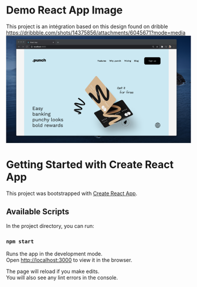 # Demo React App Image
This project is an intégration based on this design found on dribble https://dribbble.com/shots/14375856/attachments/6045671?mode=media
![](images/demo.png)




# Getting Started with Create React App

This project was bootstrapped with [Create React App](https://github.com/facebook/create-react-app).

## Available Scripts

In the project directory, you can run:

### `npm start`

Runs the app in the development mode.\
Open [http://localhost:3000](http://localhost:3000) to view it in the browser.

The page will reload if you make edits.\
You will also see any lint errors in the console.


